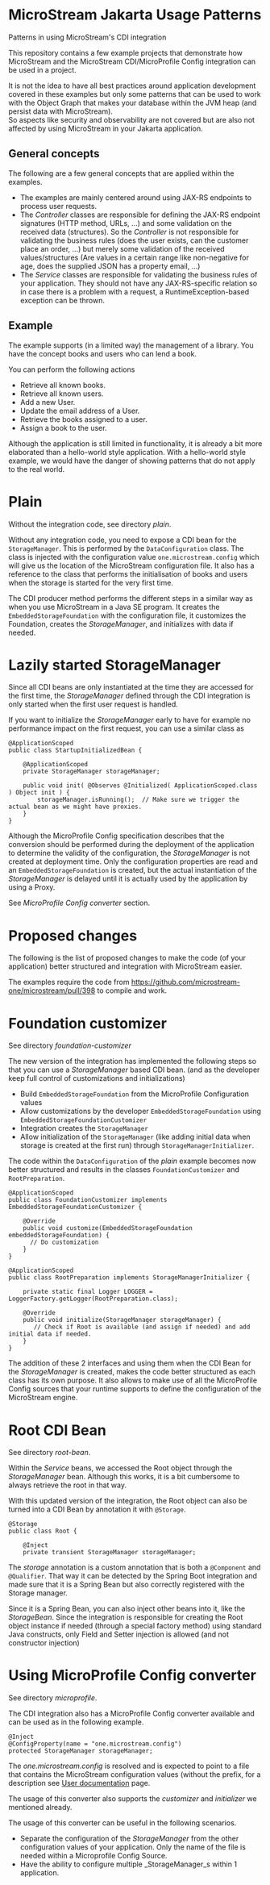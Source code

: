 # MicroStream Jakarta Usage Patterns

Patterns in using MicroStream's CDI integration

This repository contains a few example projects that demonstrate how MicroStream and
the MicroStream CDI/MicroProfile Config integration can be used in a project.

It is not the idea to have all best practices around application development covered
in these examples but only some patterns that can be used to work with the Object Graph that
makes your database within the JVM heap (and persist data with MicroStream).  
So aspects like security and observability are not covered but are also not affected by using MicroStream in your Jakarta application.

## General concepts

The following are a few general concepts that are applied within the examples.

- The examples are mainly centered around using JAX-RS endpoints to process user requests.
- The *Controller* classes are responsible for defining the JAX-RS endpoint signatures (HTTP method, URLs, ...) and some validation on the received data (structures). So the _Controller_ is not responsible for validating the business rules (does the user exists, can the customer place an order, ...) but merely some validation of the received values/structures (Are values in a certain range like non-negative for age, does the supplied JSON has a property email, ...)
- The *Service* classes are responsible for validating the business rules of your application.  They should not have any JAX-RS-specific relation so in case there is a problem with a request, a RuntimeException-based exception can be thrown.

## Example

The example supports (in a limited way) the management of a library.  You have the concept books and users who can lend a book.

You can perform the following actions

- Retrieve all known books.
- Retrieve all known users.
- Add a new User.
- Update the email address of a User.
- Retrieve the books assigned to a user.
- Assign a book to the user.

Although the application is still limited in functionality, it is already a bit more elaborated than a hello-world style application. With a hello-world style example, we would have the danger of showing patterns that do not apply to the real world.

# Plain

Without the integration code, see directory _plain_.

Without any integration code, you need to expose a CDI bean for the `StorageManager`. This is performed by the `DataConfiguration` class.  The class is injected with the configuration value `one.microstream.config` which will give us the location of the MicroStream configuration file. It also has a reference to the class that performs the initialisation of books and users when the storage is started for the very first time.

The CDI producer method performs the different steps in a similar way as when you use MicroStream in a Java SE program.  It creates the `EmbeddedStorageFoundation` with the configuration file, it customizes the Foundation, creates the _StorageManager_, and initializes with data if needed.

# Lazily started StorageManager

Since all CDI beans are only instantiated at the time they are accessed for the first time, the _StorageManager_ defined through the CDI integration is only started when the first user request is handled.

If you want to initialize the _StorageManager_ early to have for example no performance impact on the first request, you can use a similar class as

```
@ApplicationScoped
public class StartupInitializedBean {

    @ApplicationScoped
    private StorageManager storageManager;

    public void init( @Observes @Initialized( ApplicationScoped.class ) Object init ) {
        storageManager.isRunning();  // Make sure we trigger the actual bean as we might have proxies.
    }
}
```

Although the MicroProfile Config specification describes that the conversion should be performed during the deployment of the application to determine the validity of the configuration, the _StorageManager_ is not created at deployment time.  Only the configuration properties are read and an `EmbeddedStorageFoundation` is created, but the actual instantiation of the _StorageManager_ is delayed until it is actually used by the application by using a Proxy.

See _MicroProfile Config converter_ section.

# Proposed changes

The following is the list of proposed changes to make the code (of your application) better structured and integration with MicroStream easier.

The examples require the code from https://github.com/microstream-one/microstream/pull/398 to compile and work.

# Foundation customizer

See directory _foundation-customizer_

The new version of the integration has implemented the following steps so that you can use a _StorageManager_ based CDI bean. (and as the developer keep full control of customizations and initializations)

- Build `EmbeddedStorageFoundation` from the MicroProfile Configuration values
- Allow customizations by the developer `EmbeddedStorageFoundation` using `EmbeddedStorageFoundationCustomizer`
- Integration creates the `StorageManager`
- Allow initialization of the `StorageManager` (like adding initial data when storage is created at the first run) through `StorageManagerInitializer`.

The code within the `DataConfiguration` of the _plain_ example becomes now better structured and results in the classes `FoundationCustomizer` and `RootPreparation`.

```
@ApplicationScoped
public class FoundationCustomizer implements EmbeddedStorageFoundationCustomizer {

    @Override
    public void customize(EmbeddedStorageFoundation embeddedStorageFoundation) {
      // Do customization
    }
}
```

```
@ApplicationScoped
public class RootPreparation implements StorageManagerInitializer {

    private static final Logger LOGGER = LoggerFactory.getLogger(RootPreparation.class);

    @Override
    public void initialize(StorageManager storageManager) {
       // Check if Root is available (and assign if needed) and add initial data if needed.
    }
}    
```

The addition of these 2 interfaces and using them when the CDI Bean for the _StorageManager_ is created, makes the code better structured as each class has its own purpose.
It also allows to make use of all the MicroProfile Config sources that your runtime supports to define the configuration of the MicroStream engine.

# Root CDI Bean

See directory _root-bean_.

Within the _Service_ beans, we accessed the Root object through the _StorageManager_ bean.  Although this works, it is a bit cumbersome to always retrieve the root in that way.

With this updated version of the integration, the Root object can also be turned into a CDI Bean by annotation it with `@Storage`.

```
@Storage
public class Root {

    @Inject
    private transient StorageManager storageManager;
```

The _storage_ annotation is a custom annotation that is both a `@Component` and `@Qualifier`.  That way it can be detected by the Spring Boot integration and made sure that it is a Spring Bean but also correctly registered with the Storage manager.

Since it is a Spring Bean, you can also inject other beans into it, like the _StorageBean_. Since the integration is responsible for creating the Root object instance if needed (through a special factory method) using standard Java constructs, only Field and Setter injection is allowed (and not constructor injection)

# Using MicroProfile Config converter

See directory _microprofile_.

The CDI integration also has a MicroProfile Config converter available and can be used as in the following example.

```
@Inject
@ConfigProperty(name = "one.microstream.config")
protected StorageManager storageManager;
```

The _one.microstream.config_ is resolved and is expected to point to a file that contains the MicroStream configuration values (without the prefix, for a description see [User documentation](https://docs.microstream.one/manual/storage/configuration/properties.html) page.

The usage of this converter also supports the _customizer_ and _initializer_  we mentioned already.

The usage of this converter can be useful in the following scenarios.

- Separate the configuration of the _StorageManager_ from the other configuration values of your application. Only the name of the file is needed within a Microprofile Config Source.
- Have the ability to configure multiple _StorageManager_s within 1 application.
